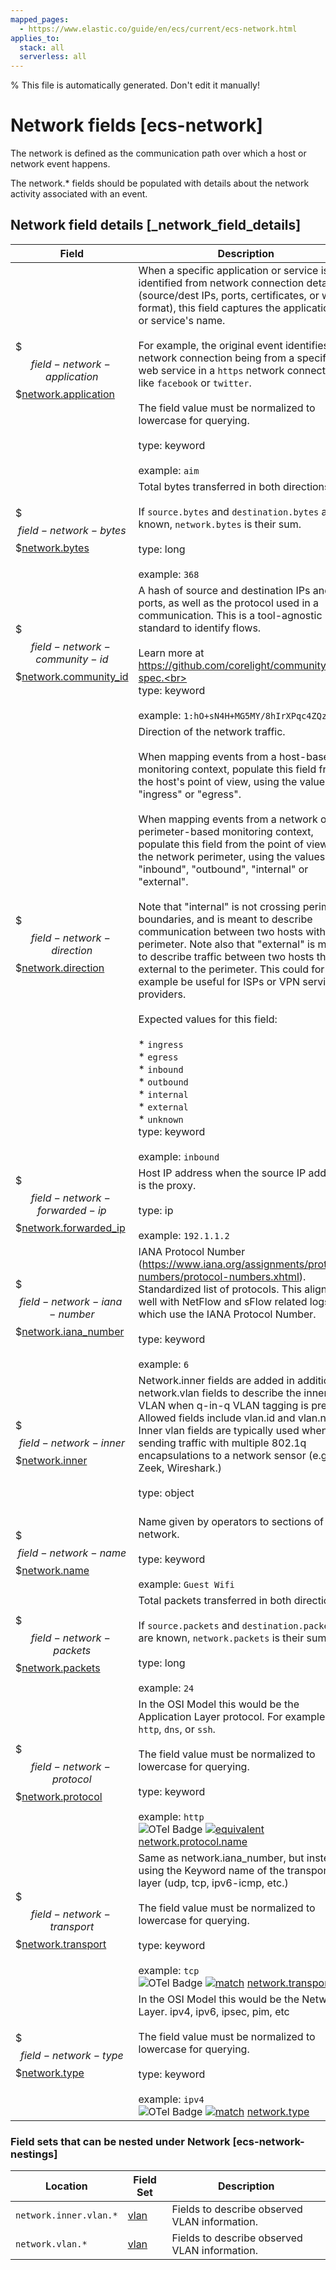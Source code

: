 ```yaml
---
mapped_pages:
  - https://www.elastic.co/guide/en/ecs/current/ecs-network.html
applies_to:
  stack: all
  serverless: all
---
```

% This file is automatically generated. Don't edit it manually!

# Network fields [ecs-network]

The network is defined as the communication path over which a host or network event happens.

The network.* fields should be populated with details about the network activity associated with an event.

## Network field details [_network_field_details]

| Field | Description | Level |
| --- | --- | --- |
| $$$field-network-application$$$[network.application](#field-network-application) | When a specific application or service is identified from network connection details (source/dest IPs, ports, certificates, or wire format), this field captures the application's or service's name.<br><br>For example, the original event identifies the network connection being from a specific web service in a `https` network connection, like `facebook` or `twitter`.<br><br>The field value must be normalized to lowercase for querying.<br><br>type: keyword<br><br>example: `aim`<br> | extended |
| $$$field-network-bytes$$$[network.bytes](#field-network-bytes) | Total bytes transferred in both directions.<br><br>If `source.bytes` and `destination.bytes` are known, `network.bytes` is their sum.<br><br>type: long<br><br>example: `368`<br> | core |
| $$$field-network-community-id$$$[network.community_id](#field-network-community-id) | A hash of source and destination IPs and ports, as well as the protocol used in a communication. This is a tool-agnostic standard to identify flows.<br><br>Learn more at https://github.com/corelight/community-id-spec.<br><br>type: keyword<br><br>example: `1:hO+sN4H+MG5MY/8hIrXPqc4ZQz0=`<br> | extended |
| $$$field-network-direction$$$[network.direction](#field-network-direction) | Direction of the network traffic.<br><br>When mapping events from a host-based monitoring context, populate this field from the host's point of view, using the values "ingress" or "egress".<br><br>When mapping events from a network or perimeter-based monitoring context, populate this field from the point of view of the network perimeter, using the values "inbound", "outbound", "internal" or "external".<br><br>Note that "internal" is not crossing perimeter boundaries, and is meant to describe communication between two hosts within the perimeter. Note also that "external" is meant to describe traffic between two hosts that are external to the perimeter. This could for example be useful for ISPs or VPN service providers.<br><br>Expected values for this field:<br><br>* `ingress`<br>* `egress`<br>* `inbound`<br>* `outbound`<br>* `internal`<br>* `external`<br>* `unknown`<br>type: keyword<br><br>example: `inbound`<br> | core |
| $$$field-network-forwarded-ip$$$[network.forwarded_ip](#field-network-forwarded-ip) | Host IP address when the source IP address is the proxy.<br><br>type: ip<br><br>example: `192.1.1.2`<br> | core |
| $$$field-network-iana-number$$$[network.iana_number](#field-network-iana-number) | IANA Protocol Number (https://www.iana.org/assignments/protocol-numbers/protocol-numbers.xhtml). Standardized list of protocols. This aligns well with NetFlow and sFlow related logs which use the IANA Protocol Number.<br><br>type: keyword<br><br>example: `6`<br> | extended |
| $$$field-network-inner$$$[network.inner](#field-network-inner) | Network.inner fields are added in addition to network.vlan fields to describe the innermost VLAN when q-in-q VLAN tagging is present. Allowed fields include vlan.id and vlan.name. Inner vlan fields are typically used when sending traffic with multiple 802.1q encapsulations to a network sensor (e.g. Zeek, Wireshark.)<br><br>type: object<br><br> | extended |
| $$$field-network-name$$$[network.name](#field-network-name) | Name given by operators to sections of their network.<br><br>type: keyword<br><br>example: `Guest Wifi`<br> | extended |
| $$$field-network-packets$$$[network.packets](#field-network-packets) | Total packets transferred in both directions.<br><br>If `source.packets` and `destination.packets` are known, `network.packets` is their sum.<br><br>type: long<br><br>example: `24`<br> | core |
| $$$field-network-protocol$$$[network.protocol](#field-network-protocol) | In the OSI Model this would be the Application Layer protocol. For example, `http`, `dns`, or `ssh`.<br><br>The field value must be normalized to lowercase for querying.<br><br>type: keyword<br><br>example: `http`<br>![OTel Badge](https://img.shields.io/badge/OpenTelemetry-4a5ca6?style=flat&logo=opentelemetry) [![equivalent](https://img.shields.io/badge/equivalent-1ba9f5?style=flat)](/reference/ecs-opentelemetry.md#ecs-opentelemetry-relation) [network.protocol.name](https://opentelemetry.io/docs/specs/semconv/attributes-registry/network/#network-protocol-name) | core |
| $$$field-network-transport$$$[network.transport](#field-network-transport) | Same as network.iana_number, but instead using the Keyword name of the transport layer (udp, tcp, ipv6-icmp, etc.)<br><br>The field value must be normalized to lowercase for querying.<br><br>type: keyword<br><br>example: `tcp`<br>![OTel Badge](https://img.shields.io/badge/OpenTelemetry-4a5ca6?style=flat&logo=opentelemetry) [![match](https://img.shields.io/badge/match-93c93e?style=flat)](/reference/ecs-opentelemetry.md#ecs-opentelemetry-relation) [network.transport](https://opentelemetry.io/docs/specs/semconv/attributes-registry/network/#network-transport) | core |
| $$$field-network-type$$$[network.type](#field-network-type) | In the OSI Model this would be the Network Layer. ipv4, ipv6, ipsec, pim, etc<br><br>The field value must be normalized to lowercase for querying.<br><br>type: keyword<br><br>example: `ipv4`<br>![OTel Badge](https://img.shields.io/badge/OpenTelemetry-4a5ca6?style=flat&logo=opentelemetry) [![match](https://img.shields.io/badge/match-93c93e?style=flat)](/reference/ecs-opentelemetry.md#ecs-opentelemetry-relation) [network.type](https://opentelemetry.io/docs/specs/semconv/attributes-registry/network/#network-type) | core |


### Field sets that can be nested under Network [ecs-network-nestings]

| Location | Field Set | Description |
| --- | --- | --- |
| `network.inner.vlan.*` | [vlan](/reference/ecs-vlan.md) | Fields to describe observed VLAN information. |
| `network.vlan.*` | [vlan](/reference/ecs-vlan.md) | Fields to describe observed VLAN information. |
